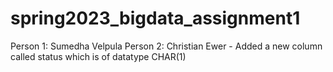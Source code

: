 # spring2023_bigdata_assignment1

Person 1: Sumedha Velpula
Person 2: Christian Ewer - Added a new column called status which is of datatype CHAR(1)

